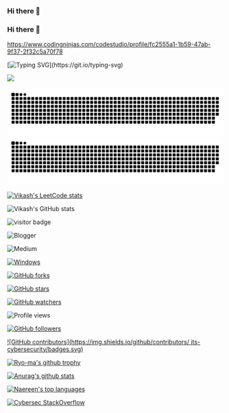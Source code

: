 ### Hi there 👋

<!--
**its-red-eagle/its-red-eagle** is a ✨ _special_ ✨ repository because its `README.md` (this file) appears on your GitHub profile.

Here are some ideas to get you started:

- 🔭 I’m currently working on ...
- 🌱 I’m currently learning ...
- 👯 I’m looking to collaborate on ...
- 🤔 I’m looking for help with ...
- 💬 Ask me about ...
- 📫 How to reach me: ...
- 😄 Pronouns: ...
- ⚡ Fun fact: ...
-->
### Hi there 👋

<!--
**its-cybersecurity/its-cybersecurity** is a ✨ _special_ ✨ repository because its `README.md` (this file) appears on your GitHub profile.

Here are some ideas to get you started:

- 🔭 I’m currently working on ...
- 🌱 I’m currently learning ...
- 👯 I’m looking to collaborate on ...
- 🤔 I’m looking for help with ...
- 💬 Ask me about ...
- 📫 How to reach me: ...
- 😄 Pronouns: ...
- ⚡ Fun fact: ...


https://www.codingninjas.com/codestudio/profile/fc2555a1-1b59-47ab-9f37-2f32c5a70f78
-->

https://www.codingninjas.com/codestudio/profile/fc2555a1-1b59-47ab-9f37-2f32c5a70f78

[![Typing SVG](https://readme-typing-svg.herokuapp.com?color=00A114&lines=Hi%2C+This+is+Red+Eagle....)](https://git.io/typing-svg)

![](https://github.com/its-cybersecurity/its-cybersecurity/blob/main/red%20eagle%20logo.gif)

![github contribution grid snake animation](https://raw.githubusercontent.com/platane/platane/output/github-contribution-grid-snake-dark.svg#gh-dark-mode-only)![github contribution grid snake animation](https://raw.githubusercontent.com/platane/platane/output/github-contribution-grid-snake.svg#gh-light-mode-only)



[![Vikash's LeetCode stats](https://leetcode-stats-six.vercel.app/api?username=cyber_security&theme=dark)](https://github.com/cyber_security/leetcode-stats)          
          

![Vikash's GitHub stats](https://github-readme-stats.vercel.app/api?username=its-cybersecurity&outrun&show_icons=true)


![visitor badge](https://visitor-badge.glitch.me/badge?page_id=its-cybersecurity.visitor-badge&left_text=My%20Page%20Visitors)

![Blogger](https://img.shields.io/badge/Blogger-FF5722?style=for-the-badge&logo=blogger&logoColor=white)

![Medium](https://img.shields.io/badge/Medium-12100E?style=for-the-badge&logo=medium&logoColor=white)

[![Windows](https://svgshare.com/i/ZhY.svg)](https://svgshare.com/i/ZhY.svg)

[![GitHub forks](https://img.shields.io/github/forks/its-cybersecurity/StrapDown.js.svg?style=social&label=Fork&maxAge=2592000)](https://GitHub.com/its-cybersecurity/StrapDown.js/network/)

[![GitHub stars](https://img.shields.io/github/stars/its-cybersecurity/StrapDown.js.svg?style=social&label=Star&maxAge=2592000)](https://GitHub.com/its-cybersecurity/StrapDown.js/stargazers/)

[![GitHub watchers](https://img.shields.io/github/watchers/its-cybersecurity/StrapDown.js.svg?style=social&label=Watch&maxAge=2592000)](https://GitHub.com/its-cybersecurity/StrapDown.js/watchers/)

![Profile views](https://gpvc.arturio.dev/its-cybersecurity)

[![GitHub followers](https://img.shields.io/github/followers/its-cybersecurity.svg?style=social&label=Follow&maxAge=2592000)](https://github.com/its-cybersecurity?tab=followers)

[![GitHub contributors](https://img.shields.io/github/contributors/ its-cybersecurity/badges.svg)](https://GitHub.com/its-cybersecurity/badges/graphs/contributors/)

[![Ryo-ma's github trophy](https://github-profile-trophy.vercel.app/?username=its-cybersecurity&row=1)](https://github.com/its-cybersecurity/github-profile-trophy)

[![Anurag's github stats](https://github-readme-stats.vercel.app/api?username=its-cybersecurity&theme=blue-green)](https://github.com/its-cybersecurity/github-readme-stats)

[![Naereen's top languages](https://github-readme-stats.vercel.app/api/top-langs/?username=its-cybersecurity&theme=blue-green)](https://github.com/its-cybersecurity/github-readme-stats)

<!--


<a href="https://moon-svg.minung.dev">
    <img src="https://moon-svg.minung.dev/moon.svg?theme=basic" alt="moon.svg" />
  </a>
  
  
  
  


[![DenverCoder1's github streak](https://github-readme-streak-stats.herokuapp.com/?user=its-cybersecurity&theme=blue-green)](https://github.com/its-cybersecurity/github-readme-streak-stats)

[![Sparkline](https://stars.medv.io/its-cybersecurity/badges.svg)](https://stars.medv.io/its-cybersecurity/badges)

![Brave](https://img.shields.io/badge/Brave-FB542B?style=for-the-badge&logo=Brave&logoColor=white)

![Edge](https://img.shields.io/badge/Edge-0078D7?style=for-the-badge&logo=Microsoft-edge&logoColor=white)

![Firefox](https://img.shields.io/badge/Firefox-FF7139?style=for-the-badge&logo=Firefox-Browser&logoColor=white)

![Google Chrome](https://img.shields.io/badge/Google%20Chrome-4285F4?style=for-the-badge&logo=GoogleChrome&logoColor=white)

![Tor](https://img.shields.io/badge/Tor-7D4698?style=for-the-badge&logo=Tor-Browser&logoColor=white)


![Amp](https://img.shields.io/badge/Amp-005AF0?style=for-the-badge&logo=amp&logoColor=white)
![Bitcoin](https://img.shields.io/badge/Bitcoin-000?style=for-the-badge&logo=bitcoin&logoColor=white)
![Bitcoin Cash](https://img.shields.io/badge/Bitcoin%20Cash-0AC18E?style=for-the-badge&logo=Bitcoin%20Cash&logoColor=white)
![Bitcoin SV](https://img.shields.io/badge/Bitcoin%20SV-EAB300?style=for-the-badge&logo=Bitcoin%20SV&logoColor=white)
![Binance](https://img.shields.io/badge/Binance-FCD535?style=for-the-badge&logo=binance&logoColor=white)
![Chainlink](https://img.shields.io/badge/Chainlink-375BD2?style=for-the-badge&logo=Chainlink&logoColor=white)
![Dogecoin](https://img.shields.io/badge/dogecoin-B59A30?style=for-the-badge&logo=dogecoin&logoColor=white)
![Dash](https://img.shields.io/badge/dash-008DE4?style=for-the-badge&logo=dash&logoColor=white)
![Ethereum](https://img.shields.io/badge/Ethereum-3C3C3D?style=for-the-badge&logo=Ethereum&logoColor=white)
![Iota](https://img.shields.io/badge/iota-29334C?style=for-the-badge&logo=iota&logoColor=white)
![Litecoin](https://img.shields.io/badge/Litecoin-A6A9AA?style=for-the-badge&logo=Litecoin&logoColor=white)
![Monero](https://img.shields.io/badge/monero-FF6600?style=for-the-badge&logo=monero&logoColor=white)
![Polkadot](https://img.shields.io/badge/polkadot-E6007A?style=for-the-badge&logo=polkadot&logoColor=white)
![Stellar](https://img.shields.io/badge/Stellar-7D00FF?style=for-the-badge&logo=Stellar&logoColor=white)
![Tether](https://img.shields.io/badge/tether-168363?style=for-the-badge&logo=tether&logoColor=white)
![Xrp](https://img.shields.io/badge/Xrp-black?style=for-the-badge&logo=xrp&logoColor=white)
![Z Cash](https://img.shields.io/badge/Zcash-F4B728?style=for-the-badge&logo=zcash&logoColor=white)


![Firebase](https://img.shields.io/badge/Firebase-039BE5?style=for-the-badge&logo=Firebase&logoColor=white)
![MicrosoftSQLServer](https://img.shields.io/badge/Microsoft%20SQL%20Sever-CC2927?style=for-the-badge&logo=microsoft%20sql%20server&logoColor=white)
![MongoDB](https://img.shields.io/badge/MongoDB-%234ea94b.svg?style=for-the-badge&logo=mongodb&logoColor=white)
![MySQL](https://img.shields.io/badge/mysql-%2300f.svg?style=for-the-badge&logo=mysql&logoColor=white)



![Blender](https://img.shields.io/badge/blender-%23F5792A.svg?style=for-the-badge&logo=blender&logoColor=white)
![Canva](https://img.shields.io/badge/Canva-%2300C4CC.svg?style=for-the-badge&logo=Canva&logoColor=white)
![Adobe Photoshop](https://img.shields.io/badge/adobe%20photoshop-%2331A8FF.svg?style=for-the-badge&logo=adobe%20photoshop&logoColor=white)
![Adobe Lightroom](https://img.shields.io/badge/Adobe%20Lightroom-31A8FF.svg?style=for-the-badge&logo=Adobe%20Lightroom&logoColor=white)
![Adobe Illustrator](https://img.shields.io/badge/adobe%20illustrator-%23FF9A00.svg?style=for-the-badge&logo=adobe%20illustrator&logoColor=white)


![CodeChef](https://img.shields.io/badge/CodeChef-%23964B00.svg?style=for-the-badge&logo=CodeChef&logoColor=white)
![Codeforces](https://img.shields.io/badge/Codeforces-445f9d?style=for-the-badge&logo=Codeforces&logoColor=white)
![CodePen](https://img.shields.io/badge/Codepen-000000?style=for-the-badge&logo=codepen&logoColor=white)
![LeetCode](https://img.shields.io/badge/LeetCode-000000?style=for-the-badge&logo=LeetCode&logoColor=#d16c06)
![Kaggle](https://img.shields.io/badge/Kaggle-035a7d?style=for-the-badge&logo=kaggle&logoColor=white)
![Reddit](https://img.shields.io/badge/Reddit-%23FF4500.svg?style=for-the-badge&logo=Reddit&logoColor=white)
![Stack Overflow](https://img.shields.io/badge/-Stackoverflow-FE7A16?style=for-the-badge&logo=stack-overflow&logoColor=white)

![Wikipedia](https://img.shields.io/badge/Wikipedia-%23000000.svg?style=for-the-badge&logo=wikipedia&logoColor=white)



![Codecademy](https://img.shields.io/badge/Codecademy-FFF0E5?style=for-the-badge&logo=codecademy&logoColor=1F243A)
![Codewars](https://img.shields.io/badge/Codewars-B1361E?style=for-the-badge&logo=codewars&logoColor=grey)
![Coursera](https://img.shields.io/badge/Coursera-%230056D2.svg?style=for-the-badge&logo=Coursera&logoColor=white)
![Datacamp](https://img.shields.io/badge/Datacamp-05192D?style=for-the-badge&logo=datacamp&logoColor=03E860)
![Duolingo](https://img.shields.io/badge/Duolingo-%234DC730.svg?style=for-the-badge&logo=Duolingo&logoColor=white)
![edX](https://img.shields.io/badge/edX-%2302262B.svg?style=for-the-badge&logo=edX&logoColor=white)
![Exercism](https://img.shields.io/badge/Exercism-009CAB?style=for-the-badge&logo=exercism&logoColor=white)
![FreeCodeCamp](https://img.shields.io/badge/Freecodecamp-%23123.svg?&style=for-the-badge&logo=freecodecamp&logoColor=green)
![Future Learn](https://img.shields.io/badge/future%20learn-DE00A5?style=for-the-badge&logo=futurelearn&logoColor=white)
![GeeksForGeeks](https://img.shields.io/badge/GeeksforGeeks-gray?style=for-the-badge&logo=geeksforgeeks&logoColor=35914c)
![Khan Academy](https://img.shields.io/badge/KhanAcademy-%2314BF96.svg?style=for-the-badge&logo=KhanAcademy&logoColor=white)
![MDN Web Docs](https://img.shields.io/badge/MDN_Web_Docs-black?style=for-the-badge&logo=mdnwebdocs&logoColor=white)
![Microsoft Learn](https://img.shields.io/badge/Microsoft_Learn-258ffa?style=for-the-badge&logo=microsoft&logoColor=white)
![Pluralsight](https://img.shields.io/badge/Pluralsight-EE3057?style=for-the-badge&logo=pluralsight&logoColor=white)
![Scrimba](https://img.shields.io/badge/scrimba-2B283A?style=for-the-badge&logo=scrimba&logoColor=white)
![Skill Share](https://img.shields.io/badge/Skill%20share-002333?style=for-the-badge&logo=skillshare&logoColor=00FF84)
![Udacity](https://img.shields.io/badge/Udacity-grey?style=for-the-badge&logo=udacity&logoColor=15B8E6)
![Udemy](https://img.shields.io/badge/Udemy-A435F0?style=for-the-badge&logo=Udemy&logoColor=white)



![Amazon Pay](https://img.shields.io/badge/AmazonPay-ff9900.svg?style=for-the-badge&logo=Amazon-Pay&logoColor=white)
![Google Pay](https://img.shields.io/badge/GooglePay-%233780F1.svg?style=for-the-badge&logo=Google-Pay&logoColor=white)
![PayPal](https://img.shields.io/badge/PayPal-00457C?style=for-the-badge&logo=paypal&logoColor=white)
![Paytm](https://img.shields.io/badge/Paytm-1C2C94?style=for-the-badge&logo=paytm&logoColor=05BAF3)
![Phonepe](https://img.shields.io/badge/Phonepe-54039A?style=for-the-badge&logo=phonepe&logoColor=white)


![C](https://img.shields.io/badge/c-%2300599C.svg?style=for-the-badge&logo=c&logoColor=white)
![C++](https://img.shields.io/badge/c++-%2300599C.svg?style=for-the-badge&logo=c%2B%2B&logoColor=white)
![Java](https://img.shields.io/badge/java-%23ED8B00.svg?style=for-the-badge&logo=java&logoColor=white)
![Python](https://img.shields.io/badge/python-3670A0?style=for-the-badge&logo=python&logoColor=ffdd54)


![HTML5](https://img.shields.io/badge/html5-%23E34F26.svg?style=for-the-badge&logo=html5&logoColor=white)
![JavaScript](https://img.shields.io/badge/javascript-%23323330.svg?style=for-the-badge&logo=javascript&logoColor=%23F7DF1E)
![CSS3](https://img.shields.io/badge/css3-%231572B6.svg?style=for-the-badge&logo=css3&logoColor=white)



![Android](https://img.shields.io/badge/Android-3DDC84?style=for-the-badge&logo=android&logoColor=white)
![Debian](https://img.shields.io/badge/Debian-D70A53?style=for-the-badge&logo=debian&logoColor=white)
![Fedora](https://img.shields.io/badge/Fedora-294172?style=for-the-badge&logo=fedora&logoColor=white)
![IOS](https://img.shields.io/badge/iOS-000000?style=for-the-badge&logo=ios&logoColor=white)
![Kali](https://img.shields.io/badge/Kali-268BEE?style=for-the-badge&logo=kalilinux&logoColor=white)
![Linux](https://img.shields.io/badge/Linux-FCC624?style=for-the-badge&logo=linux&logoColor=black)
![Mac OS](https://img.shields.io/badge/mac%20os-000000?style=for-the-badge&logo=macos&logoColor=F0F0F0)
![Ubuntu](https://img.shields.io/badge/Ubuntu-E95420?style=for-the-badge&logo=ubuntu&logoColor=white)
![Windows](https://img.shields.io/badge/Windows-0078D6?style=for-the-badge&logo=windows&logoColor=white)
![Windows 95](https://img.shields.io/badge/Windows%2095-008484?style=for-the-badge&logo=windows95&logoColor=white)
![Windows XP](https://img.shields.io/badge/Windows%20xp-003399?style=for-the-badge&logo=windowsxp&logoColor=white)

-->

[![Cybersec StackOverflow](https://stackoverflow-badge.herokuapp.com/api/StackOverflowBadge/16875773)](https://stackoverflow.com/users/16875773/cybersec)



